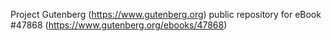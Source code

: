 Project Gutenberg (https://www.gutenberg.org) public repository for eBook #47868 (https://www.gutenberg.org/ebooks/47868)
